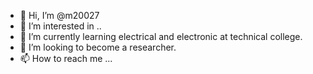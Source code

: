 - 👋 Hi, I’m @m20027
- 👀 I’m interested in ..
- 🌱 I’m currently learning electrical and electronic at technical college.
- 💞️ I’m looking to become a researcher.
- 📫 How to reach me ...

<!---
m20027/m20027 is a ✨ special ✨ repository because its `README.md` (this file) appears on your GitHub profile.
You can click the Preview link to take a look at your changes.
--->
